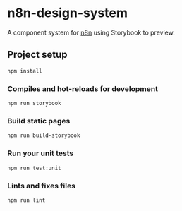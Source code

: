 # n8n-design-system

A component system for [n8n](https://n8n.io) using Storybook to preview.

## Project setup
```
npm install
```

### Compiles and hot-reloads for development
```
npm run storybook
```

### Build static pages
```
npm run build-storybook
```

### Run your unit tests
```
npm run test:unit
```

### Lints and fixes files
```
npm run lint
```
